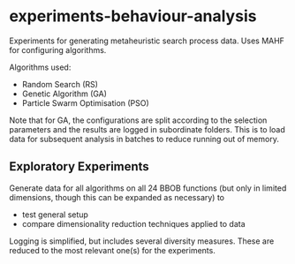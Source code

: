 # experiments-behaviour-analysis
Experiments for generating metaheuristic search process data. Uses MAHF for configuring algorithms.


Algorithms used:
- Random Search (RS)
- Genetic Algorithm (GA)
- Particle Swarm Optimisation (PSO)

Note that for GA, the configurations are split according to the selection parameters and the results are logged
in subordinate folders. This is to load data for subsequent analysis in batches to reduce running out of memory.

## Exploratory Experiments

Generate data for all algorithms on all 24 BBOB functions (but only in limited dimensions, though this can be expanded
as necessary) to
- test general setup
- compare dimensionality reduction techniques applied to data

Logging is simplified, but includes several diversity measures. These are reduced to the most relevant one(s) for the 
experiments.
